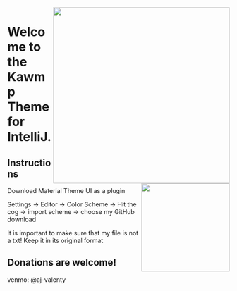 <img align=right src="https://riceowls.com/images/2019/9/11/Pratt.jpg?width=300" width=400>

<img align=right src="https://riceowls.com/images/2018/9/17/PrattW.jpg?width=300" width=200>

# Welcome to the Kawmp Theme for IntelliJ.

## Instructions

Download Material Theme UI as a plugin

Settings -> Editor -> Color Scheme -> Hit the cog -> import scheme -> choose my GitHub download

It is important to make sure that my file is not a txt! Keep it in its original format

## Donations are welcome!
venmo: @aj-valenty

